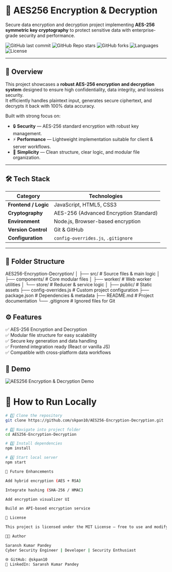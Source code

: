 # 🔐 AES256 Encryption & Decryption  

Secure data encryption and decryption project implementing **AES-256 symmetric key cryptography** to protect sensitive data with enterprise-grade security and performance.  

![GitHub last commit](https://img.shields.io/github/last-commit/skpan10/AES256-Encryption-Decryption?color=brightgreen&style=for-the-badge)
![GitHub Repo stars](https://img.shields.io/github/stars/skpan10/AES256-Encryption-Decryption?style=for-the-badge)
![GitHub forks](https://img.shields.io/github/forks/skpan10/AES256-Encryption-Decryption?style=for-the-badge)
![Languages](https://img.shields.io/github/languages/top/skpan10/AES256-Encryption-Decryption?style=for-the-badge)
![License](https://img.shields.io/badge/license-MIT-blue?style=for-the-badge)

---

## 🚀 Overview  
This project showcases a **robust AES-256 encryption and decryption system** designed to ensure high confidentiality, data integrity, and lossless security.  
It efficiently handles plaintext input, generates secure ciphertext, and decrypts it back with 100% data accuracy.  

Built with strong focus on:
- 🔒 **Security** — AES-256 standard encryption with robust key management.  
- ⚡ **Performance** — Lightweight implementation suitable for client & server workflows.  
- 🧠 **Simplicity** — Clean structure, clear logic, and modular file organization.  

---

## 🛠️ Tech Stack  

| Category | Technologies |
|-----------|---------------|
| **Frontend / Logic** | JavaScript, HTML5, CSS3 |
| **Cryptography** | AES-256 (Advanced Encryption Standard) |
| **Environment** | Node.js, Browser-based encryption |
| **Version Control** | Git & GitHub |
| **Configuration** | `config-overrides.js`, `.gitignore` |

---

## 📂 Folder Structure  
AES256-Encryption-Decryption/
│
├── src/ # Source files & main logic
│ ├── components/ # Core modular files
│ ├── worker/ # Web worker utilities
│ └── store/ # Reducer & service logic
│
├── public/ # Static assets
├── config-overrides.js # Custom project configuration
├── package.json # Dependencies & metadata
├── README.md # Project documentation
└── .gitignore # Ignored files for Git

## ⚙️ Features  
✅ AES-256 Encryption and Decryption  
✅ Modular file structure for easy scalability  
✅ Secure key generation and data handling  
✅ Frontend integration ready (React or vanilla JS)  
✅ Compatible with cross-platform data workflows  

## 🎥 Demo
![AES256 Encryption & Decryption Demo](https://github.com/skpan10/AES256-Encryption-Decryption/issues/1#issue-3553374952)

# 🧩 How to Run Locally  

```bash
# 1️⃣ Clone the repository
git clone https://github.com/skpan10/AES256-Encryption-Decryption.git

# 2️⃣ Navigate into project folder
cd AES256-Encryption-Decryption

# 3️⃣ Install dependencies
npm install

# 4️⃣ Start local server
npm start

🧠 Future Enhancements

Add hybrid encryption (AES + RSA)

Integrate hashing (SHA-256 / HMAC)

Add encryption visualizer UI

Build an API-based encryption service

📜 License

This project is licensed under the MIT License — free to use and modify for learning or production.

👨‍💻 Author

Saransh Kumar Pandey
Cyber Security Engineer | Developer | Security Enthusiast

🌐 GitHub: @skpan10
🔗 LinkedIn: Saransh Kumar Pandey

